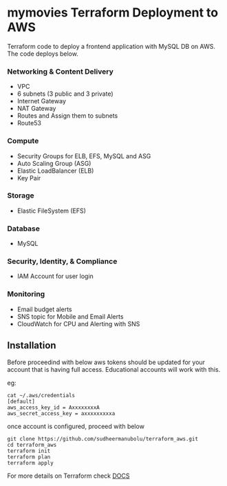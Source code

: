 # mymovies Terraform Deployment to AWS

Terraform code to deploy a frontend application with MySQL DB on AWS. The code deploys below.

### Networking & Content Delivery

- VPC
- 6 subnets (3 public and 3 private)
- Internet Gateway
- NAT Gateway
- Routes and Assign them to subnets
- Route53

### Compute

- Security Groups for ELB, EFS, MySQL and ASG
- Auto Scaling Group (ASG)
- Elastic LoadBalancer (ELB)
- Key Pair

### Storage

- Elastic FileSystem (EFS)

### Database

- MySQL

### Security, Identity, & Compliance

- IAM Account for user login

### Monitoring

- Email budget alerts
- SNS topic for Mobile and Email Alerts
- CloudWatch for CPU and Alerting with SNS

## Installation

Before proceedind with below aws tokens should be updated for your account that is having full access. Educational accounts will work with this.

eg:

```
cat ~/.aws/credentials
[default]
aws_access_key_id = AxxxxxxxxA
aws_secret_access_key = axxxxxxxxxa
```

once account is configured, proceed with below

```
git clone https://github.com/sudheermanubolu/terraform_aws.git
cd terraform_aws
terraform init
terraform plan
terraform apply
```

For more details on Terraform check [DOCS](https://www.terraform.io/docs/providers/aws/)
